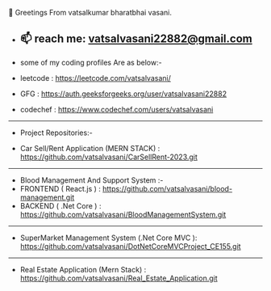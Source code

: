 👋 Greetings From vatsalkumar bharatbhai vasani.
- 📫 reach me: vatsalvasani22882@gmail.com
  ------------------------------------------
- some of my coding profiles Are as below:-

- leetcode : https://leetcode.com/vatsalvasani/

- GFG : https://auth.geeksforgeeks.org/user/vatsalvasani22882

- codechef : https://www.codechef.com/users/vatsalvasani


-----------------------------------------------------------------------------------------------

- Project Repositories:-

- Car Sell/Rent Application (MERN STACK) : https://github.com/vatsalvasani/CarSellRent-2023.git
-----------
- Blood Management And Support System  :-
- FRONTEND ( React.js ) : https://github.com/vatsalvasani/blood-management.git
- BACKEND ( .Net Core ) : https://github.com/vatsalvasani/BloodManagementSystem.git
--------
- SuperMarket Management System (.Net Core MVC ): https://github.com/vatsalvasani/DotNetCoreMVCProject_CE155.git
-----
- Real Estate Application (Mern Stack) :  https://github.com/vatsalvasani/Real_Estate_Application.git
<!--
**vatsalvasani/vatsalvasani** is a ✨ _special_ ✨ repository because its `README.md` (this file) appears on your GitHub profile.

Here are some ideas to get you started:

- 🔭 I’m currently working on ...
- 🌱 I’m currently learning ...
- 👯 I’m looking to collaborate on ...
- 🤔 I’m looking for help with ...
- 💬 Ask me about ...
- 📫 How to reach me: ...
- 😄 Pronouns: ...
- ⚡ Fun fact: ...
-->
